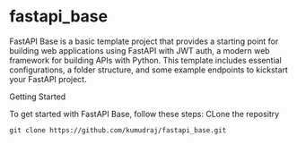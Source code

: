 # fastapi_base
FastAPI Base is a basic template project that provides a starting point for building web applications using FastAPI with JWT auth, a modern web framework for building APIs with Python. This template includes essential configurations, a folder structure, and some example endpoints to kickstart your FastAPI project.

Getting Started

To get started with FastAPI Base, follow these steps:
  CLone the repositry
  

    git clone https://github.com/kumudraj/fastapi_base.git


